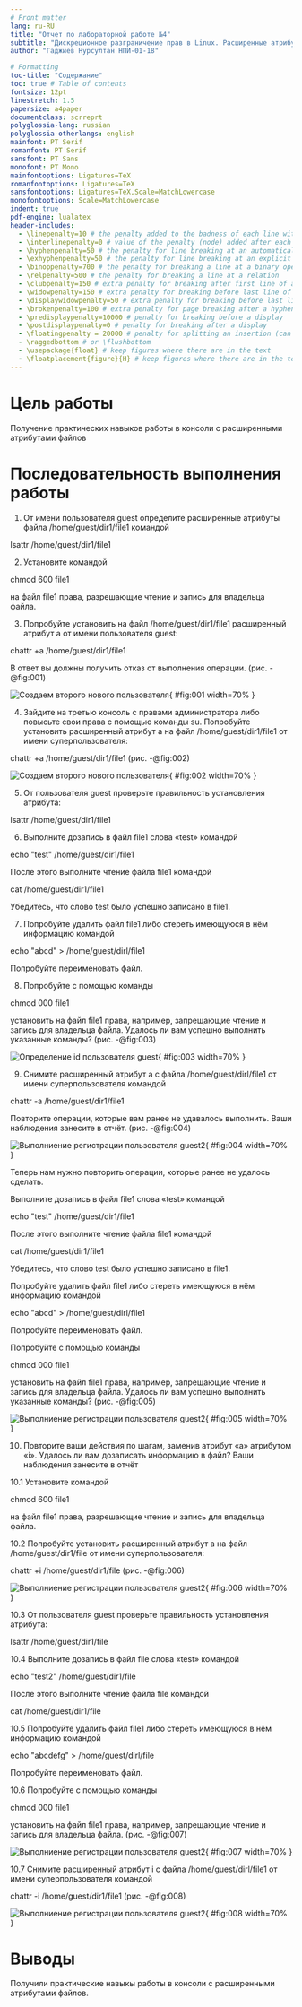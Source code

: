 ```yaml
---
# Front matter
lang: ru-RU
title: "Отчет по лабораторной работе №4"
subtitle: "Дискреционное разграничение прав в Linux. Расширенные атрибуты"
author: "Гаджиев Нурсултан НПИ-01-18"

# Formatting
toc-title: "Содержание"
toc: true # Table of contents
fontsize: 12pt
linestretch: 1.5
papersize: a4paper
documentclass: scrreprt
polyglossia-lang: russian
polyglossia-otherlangs: english
mainfont: PT Serif
romanfont: PT Serif
sansfont: PT Sans
monofont: PT Mono
mainfontoptions: Ligatures=TeX
romanfontoptions: Ligatures=TeX
sansfontoptions: Ligatures=TeX,Scale=MatchLowercase
monofontoptions: Scale=MatchLowercase
indent: true
pdf-engine: lualatex
header-includes:
  - \linepenalty=10 # the penalty added to the badness of each line within a paragraph (no associated penalty node) Increasing the value makes tex try to have fewer lines in the paragraph.
  - \interlinepenalty=0 # value of the penalty (node) added after each line of a paragraph.
  - \hyphenpenalty=50 # the penalty for line breaking at an automatically inserted hyphen
  - \exhyphenpenalty=50 # the penalty for line breaking at an explicit hyphen
  - \binoppenalty=700 # the penalty for breaking a line at a binary operator
  - \relpenalty=500 # the penalty for breaking a line at a relation
  - \clubpenalty=150 # extra penalty for breaking after first line of a paragraph
  - \widowpenalty=150 # extra penalty for breaking before last line of a paragraph
  - \displaywidowpenalty=50 # extra penalty for breaking before last line before a display math
  - \brokenpenalty=100 # extra penalty for page breaking after a hyphenated line
  - \predisplaypenalty=10000 # penalty for breaking before a display
  - \postdisplaypenalty=0 # penalty for breaking after a display
  - \floatingpenalty = 20000 # penalty for splitting an insertion (can only be split footnote in standard LaTeX)
  - \raggedbottom # or \flushbottom
  - \usepackage{float} # keep figures where there are in the text
  - \floatplacement{figure}{H} # keep figures where there are in the text
---
```


# Цель работы

Получение практических навыков работы в консоли с расширенными атрибутами файлов


# Последовательность выполнения работы


1. От имени пользователя guest определите расширенные атрибуты файла /home/guest/dir1/file1 командой

lsattr /home/guest/dir1/file1

2. Установите командой

chmod 600 file1

на файл file1 права, разрешающие чтение и запись для владельца файла.


3. Попробуйте установить на файл /home/guest/dir1/file1 расширенный атрибут a от имени пользователя guest:

chattr +a /home/guest/dir1/file1

В ответ вы должны получить отказ от выполнения операции. (рис. -@fig:001)

![Создаем второго нового пользователя](https://github.com/NursultanGazdhiev/information-security/blob/master/lab04/report/image/1.jpg?raw=true){ #fig:001 width=70% }

4. Зайдите на третью консоль с правами администратора либо повысьте свои права с помощью команды su. Попробуйте установить расширенный атрибут a на файл /home/guest/dir1/file1 от имени суперпользователя:

chattr +a /home/guest/dir1/file1 (рис. -@fig:002)

![Создаем второго нового пользователя](https://github.com/NursultanGazdhiev/information-security/blob/master/lab04/report/image/2.jpg?raw=true){ #fig:002 width=70% }

5. От пользователя guest проверьте правильность установления атрибута:

lsattr /home/guest/dir1/file1

6. Выполните дозапись в файл file1 слова «test» командой

echo "test" /home/guest/dir1/file1

После этого выполните чтение файла file1 командой

cat /home/guest/dir1/file1

Убедитесь, что слово test было успешно записано в file1.

7. Попробуйте удалить файл file1 либо стереть имеющуюся в нём информацию командой

echo "abcd" > /home/guest/dirl/file1

Попробуйте переименовать файл.

8. Попробуйте с помощью команды

chmod 000 file1

установить на файл file1 права, например, запрещающие чтение и запись для владельца файла. Удалось ли вам успешно выполнить указанные команды? (рис. -@fig:003)

![Определение id пользователя guest](https://github.com/NursultanGazdhiev/information-security/blob/master/lab04/report/image/1.jpg?raw=true){ #fig:003 width=70% }


9. Снимите расширенный атрибут a с файла /home/guest/dirl/file1 от
имени суперпользователя командой

chattr -a /home/guest/dir1/file1

Повторите операции, которые вам ранее не удавалось выполнить. Ваши
наблюдения занесите в отчёт. (рис. -@fig:004)

![Выполниение регистрации пользователя guest2](https://github.com/NursultanGazdhiev/information-security/blob/master/lab04/report/image/3.jpg?raw=true){ #fig:004 width=70% }

Теперь нам нужно повторить операции, которые ранее не удалось сделать.

Выполните дозапись в файл file1 слова «test» командой

echo "test" /home/guest/dir1/file1

После этого выполните чтение файла file1 командой

cat /home/guest/dir1/file1

Убедитесь, что слово test было успешно записано в file1.

Попробуйте удалить файл file1 либо стереть имеющуюся в нём информацию командой

echo "abcd" > /home/guest/dirl/file1

Попробуйте переименовать файл.

Попробуйте с помощью команды

chmod 000 file1

установить на файл file1 права, например, запрещающие чтение и запись для владельца файла. Удалось ли вам успешно выполнить указанные команды? (рис. -@fig:005)

![Выполниение регистрации пользователя guest2](https://github.com/NursultanGazdhiev/information-security/blob/master/lab04/report/image/4.jpg?raw=true){ #fig:005 width=70% }

10. Повторите ваши действия по шагам, заменив атрибут «a» атрибутом «i».
Удалось ли вам дозаписать информацию в файл? Ваши наблюдения занесите в отчёт

10.1 Установите командой

chmod 600 file1

на файл file1 права, разрешающие чтение и запись для владельца файла.

10.2 Попробуйте установить расширенный атрибут a на файл /home/guest/dir1/file от имени суперпользователя:

chattr +i /home/guest/dir1/file (рис. -@fig:006)

![Выполниение регистрации пользователя guest2](https://github.com/NursultanGazdhiev/information-security/blob/master/lab04/report/image/5.jpg?raw=true){ #fig:006 width=70% }

10.3 От пользователя guest проверьте правильность установления атрибута:

lsattr /home/guest/dir1/file

10.4 Выполните дозапись в файл file слова «test» командой

echo "test2" /home/guest/dir1/file

После этого выполните чтение файла file командой

cat /home/guest/dir1/file

10.5 Попробуйте удалить файл file1 либо стереть имеющуюся в нём информацию командой

echo "abcdefg" > /home/guest/dirl/file

Попробуйте переименовать файл.

10.6 Попробуйте с помощью команды

chmod 000 file1

установить на файл file1 права, например, запрещающие чтение и запись для владельца файла. (рис. -@fig:007)

![Выполниение регистрации пользователя guest2](https://github.com/NursultanGazdhiev/information-security/blob/master/lab04/report/image/6.jpg?raw=true){ #fig:007 width=70% }

10.7 Снимите расширенный атрибут i с файла /home/guest/dirl/file1 от
имени суперпользователя командой

chattr -i /home/guest/dir1/file1 (рис. -@fig:008)

![Выполниение регистрации пользователя guest2](https://github.com/NursultanGazdhiev/information-security/blob/master/lab04/report/image/7.jpg?raw=true){ #fig:008 width=70% }

# Выводы

Получили практические навыкы работы в консоли с расширенными
атрибутами файлов.

